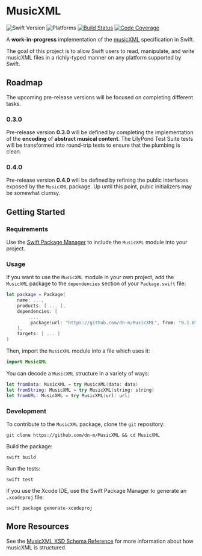 # MusicXML

![Swift Version](https://img.shields.io/badge/Swift-5.1-orange.svg)
![Platforms](https://img.shields.io/badge/platform-linux%20%7C%20macOS%20%7C%20iOS%20%7C%20watchOS%20%7C%20tvOS-lightgrey)
[![Build Status](https://travis-ci.org/dn-m/MusicXML.svg?branch=latest)](https://travis-ci.org/dn-m/MusicXML)
[![Code Coverage](https://codecov.io/gh/dn-m/MusicXML/branch/latest/graph/badge.svg)](https://codecov.io/github/dn-m/MusicXML)

A **work-in-progress** implementation of the [musicXML](https://www.musicxml.com) specification in Swift.

The goal of this project is to allow Swift users to read, manipulate, and write musicXML files in a richly-typed manner on any platform supported by Swift.

## Roadmap

The upcoming pre-release versions will be focused on completing different tasks.

### 0.3.0

Pre-release version **0.3.0** will be defined by completing the implementation of the **encoding** of **abstract musical content**. The LilyPond Test Suite tests will be transformed into round-trip tests to ensure that the plumbing is clean.

### 0.4.0

Pre-release version **0.4.0** will be defined by refining the public interfaces exposed by the `MusicXML` package. Up until this point, pubic initializers may be somewhat clumsy.

## Getting Started

### Requirements

Use the [Swift Package Manager](https://swift.org/package-manager/) to include the `MusicXML` module into your project.

### Usage

If you want to use the `MusicXML` module in your own project, add the `MusicXML` package to the `dependencies` section of your `Package.swift` file:

```Swift
let package = Package(
    name: ...,
    products: [ ... ],
    dependencies: [
        ...,
        .package(url: "https://github.com/dn-m/MusicXML", from: "0.1.0")
    ],
    targets: [ ... ]
)
```

Then, import the `MusicXML` module into a file which uses it:

```Swift
import MusicXML
```

You can decode a `MusicXML` structure in a variety of ways:

```Swift
let fromData: MusicXML = try MusicXML(data: data)
let fromString: MusicXML = try MusicXML(string: string)
let fromURL: MusicXML = try MusicXML(url: url)
```

### Development

To contribute to the `MusicXML` package, clone the `git` repository:

```
git clone https://github.com/dn-m/MusicXML && cd MusicXML
```

Build the package:

```
swift build
```

Run the tests:

```
swift test
```

If you use the Xcode IDE, use the Swift Package Manager to generate an `.xcodeproj` file:

```
swift package generate-xcodeproj
```

## More Resources

See the [MusicXML XSD Schema Reference](http://usermanuals.musicxml.com/MusicXML/MusicXML.htm#MusicXMLReference.htm%3FTocPath%3DMusicXML%2520Reference%7C_____0) for more information about how musicXML is structured.
